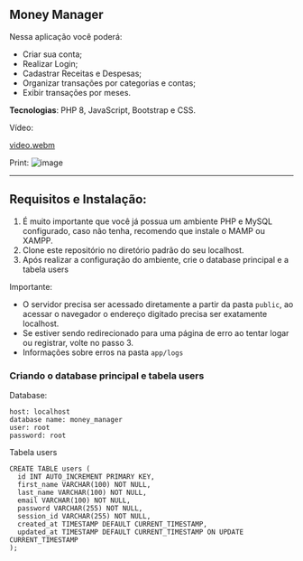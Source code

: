 ## Money Manager

Nessa aplicação você poderá:

 - Criar sua conta;
 - Realizar Login;
 - Cadastrar Receitas e Despesas;
 - Organizar transações por categorias e contas;
 - Exibir transações por meses.

 **Tecnologias**: PHP 8, JavaScript, Bootstrap e CSS. 

Vídeo:

[video.webm](https://github.com/rauldiamantino/money_manager/assets/100098231/62312811-9080-4d4e-bc92-10d9638f8bda)


Print:
![image](https://github.com/rauldiamantino/money_manager/assets/100098231/14c3af2d-d66a-4a58-8f14-8aaed9d3407b)


 ---

## Requisitos e Instalação:

1. É muito importante que você já possua um ambiente PHP e MySQL configurado, caso não tenha, recomendo que instale o MAMP ou XAMPP.
2. Clone este repositório no diretório padrão do seu localhost.
3. Após realizar a configuração do ambiente, crie o database principal e a tabela users

Importante: 
- O servidor precisa ser acessado diretamente a partir da pasta `public`, ao acessar o navegador o endereço digitado precisa ser exatamente localhost.
- Se estiver sendo redirecionado para uma página de erro ao tentar logar ou registrar, volte no passo 3.
- Informações sobre erros na pasta `app/logs`

### Criando o database principal e tabela users

Database:
 ```
 host: localhost
 database name: money_manager
 user: root
 password: root
 ```

Tabela users
 ```
 CREATE TABLE users (
   id INT AUTO_INCREMENT PRIMARY KEY,
   first_name VARCHAR(100) NOT NULL,
   last_name VARCHAR(100) NOT NULL,
   email VARCHAR(100) NOT NULL,
   password VARCHAR(255) NOT NULL,
   session_id VARCHAR(255) NOT NULL,
   created_at TIMESTAMP DEFAULT CURRENT_TIMESTAMP,
   updated_at TIMESTAMP DEFAULT CURRENT_TIMESTAMP ON UPDATE CURRENT_TIMESTAMP
 );
```

